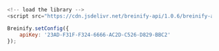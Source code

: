 >
```javascript
    <!-- load the library -->
    <script src="https://cdn.jsdelivr.net/breinify-api/1.0.6/breinify-api.min.js"></script>
```

>
```javascript
    Breinify.setConfig({
        apiKey: '23AD-F31F-F324-6666-AC2D-C526-D829-BBC2'
    });
```
